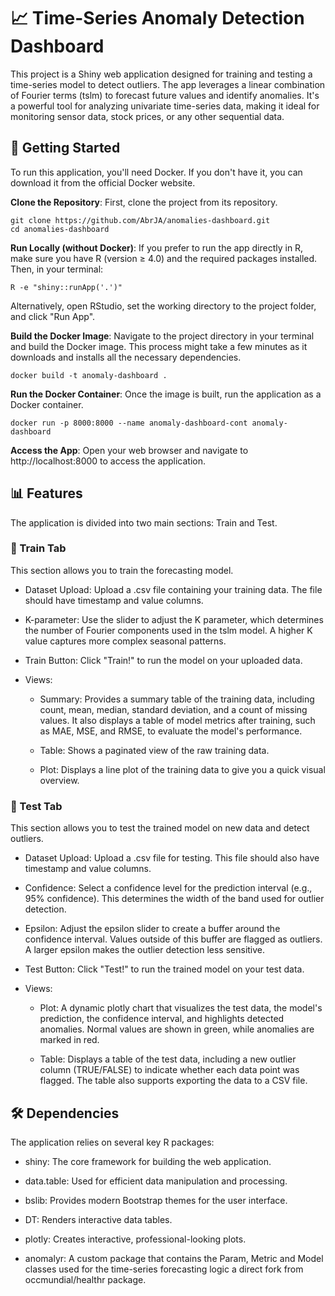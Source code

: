 # 📈 Time-Series Anomaly Detection Dashboard

This project is a Shiny web application designed for training and testing a time-series model to detect outliers. The app leverages a linear combination of Fourier terms (tslm) to forecast future values and identify anomalies. It's a powerful tool for analyzing univariate time-series data, making it ideal for monitoring sensor data, stock prices, or any other sequential data.

## 🚀 Getting Started

To run this application, you'll need Docker. If you don't have it, you can download it from the official Docker website.

**Clone the Repository**: First, clone the project from its repository.

    git clone https://github.com/AbrJA/anomalies-dashboard.git
    cd anomalies-dashboard

**Run Locally (without Docker)**: If you prefer to run the app directly in R, make sure you have R (version ≥ 4.0) and the required packages installed. Then, in your terminal:

    R -e "shiny::runApp('.')"

Alternatively, open RStudio, set the working directory to the project folder, and click "Run App".

**Build the Docker Image**: Navigate to the project directory in your terminal and build the Docker image. This process might take a few minutes as it downloads and installs all the necessary dependencies.

    docker build -t anomaly-dashboard .

**Run the Docker Container**: Once the image is built, run the application as a Docker container.

    docker run -p 8000:8000 --name anomaly-dashboard-cont anomaly-dashboard

**Access the App**: Open your web browser and navigate to http://localhost:8000 to access the application.

## 📊 Features

The application is divided into two main sections: Train and Test.

### 🤖 Train Tab

This section allows you to train the forecasting model.

- Dataset Upload: Upload a .csv file containing your training data. The file should have timestamp and value columns.

- K-parameter: Use the slider to adjust the K parameter, which determines the number of Fourier components used in the tslm model. A higher K value captures more complex seasonal patterns.

- Train Button: Click "Train!" to run the model on your uploaded data.

- Views:

    - Summary: Provides a summary table of the training data, including count, mean, median, standard deviation, and a count of missing values. It also displays a table of model metrics after training, such as MAE, MSE, and RMSE, to evaluate the model's performance.

    - Table: Shows a paginated view of the raw training data.

    - Plot: Displays a line plot of the training data to give you a quick visual overview.

### 🧪 Test Tab

This section allows you to test the trained model on new data and detect outliers.

- Dataset Upload: Upload a .csv file for testing. This file should also have timestamp and value columns.

- Confidence: Select a confidence level for the prediction interval (e.g., 95% confidence). This determines the width of the band used for outlier detection.

- Epsilon: Adjust the epsilon slider to create a buffer around the confidence interval. Values outside of this buffer are flagged as outliers. A larger epsilon makes the outlier detection less sensitive.

- Test Button: Click "Test!" to run the trained model on your test data.

- Views:

    - Plot: A dynamic plotly chart that visualizes the test data, the model's prediction, the confidence interval, and highlights detected anomalies. Normal values are shown in green, while anomalies are marked in red.

    - Table: Displays a table of the test data, including a new outlier column (TRUE/FALSE) to indicate whether each data point was flagged. The table also supports exporting the data to a CSV file.

## 🛠️ Dependencies

The application relies on several key R packages:

- shiny: The core framework for building the web application.

- data.table: Used for efficient data manipulation and processing.

- bslib: Provides modern Bootstrap themes for the user interface.

- DT: Renders interactive data tables.

- plotly: Creates interactive, professional-looking plots.

- anomalyr: A custom package that contains the Param, Metric and Model classes used for the time-series forecasting logic a direct fork from occmundial/healthr package.
